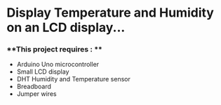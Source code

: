 # Display Temperature and Humidity on an LCD display...

### **This project requires : **
- Arduino Uno microcontroller
- Small LCD display
- DHT Humidity and Temperature sensor
- Breadboard
- Jumper wires
